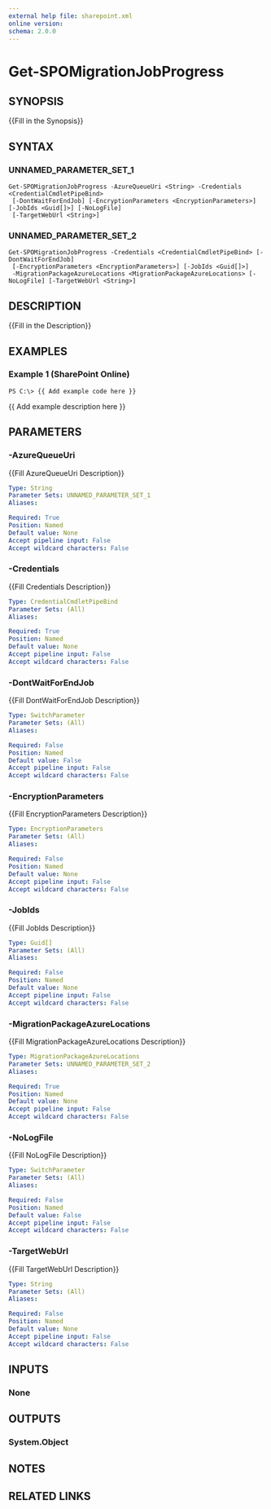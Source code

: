 ```yaml
---
external help file: sharepoint.xml
online version: 
schema: 2.0.0
---
```


# Get-SPOMigrationJobProgress

## SYNOPSIS
{{Fill in the Synopsis}}

## SYNTAX

### UNNAMED_PARAMETER_SET_1
```
Get-SPOMigrationJobProgress -AzureQueueUri <String> -Credentials <CredentialCmdletPipeBind>
 [-DontWaitForEndJob] [-EncryptionParameters <EncryptionParameters>] [-JobIds <Guid[]>] [-NoLogFile]
 [-TargetWebUrl <String>]
```

### UNNAMED_PARAMETER_SET_2
```
Get-SPOMigrationJobProgress -Credentials <CredentialCmdletPipeBind> [-DontWaitForEndJob]
 [-EncryptionParameters <EncryptionParameters>] [-JobIds <Guid[]>]
 -MigrationPackageAzureLocations <MigrationPackageAzureLocations> [-NoLogFile] [-TargetWebUrl <String>]
```

## DESCRIPTION
{{Fill in the Description}}

## EXAMPLES

### Example 1 (SharePoint Online)
```
PS C:\> {{ Add example code here }}
```

{{ Add example description here }}

## PARAMETERS

### -AzureQueueUri
{{Fill AzureQueueUri Description}}

```yaml
Type: String
Parameter Sets: UNNAMED_PARAMETER_SET_1
Aliases: 

Required: True
Position: Named
Default value: None
Accept pipeline input: False
Accept wildcard characters: False
```

### -Credentials
{{Fill Credentials Description}}

```yaml
Type: CredentialCmdletPipeBind
Parameter Sets: (All)
Aliases: 

Required: True
Position: Named
Default value: None
Accept pipeline input: False
Accept wildcard characters: False
```

### -DontWaitForEndJob
{{Fill DontWaitForEndJob Description}}

```yaml
Type: SwitchParameter
Parameter Sets: (All)
Aliases: 

Required: False
Position: Named
Default value: False
Accept pipeline input: False
Accept wildcard characters: False
```

### -EncryptionParameters
{{Fill EncryptionParameters Description}}

```yaml
Type: EncryptionParameters
Parameter Sets: (All)
Aliases: 

Required: False
Position: Named
Default value: None
Accept pipeline input: False
Accept wildcard characters: False
```

### -JobIds
{{Fill JobIds Description}}

```yaml
Type: Guid[]
Parameter Sets: (All)
Aliases: 

Required: False
Position: Named
Default value: None
Accept pipeline input: False
Accept wildcard characters: False
```

### -MigrationPackageAzureLocations
{{Fill MigrationPackageAzureLocations Description}}

```yaml
Type: MigrationPackageAzureLocations
Parameter Sets: UNNAMED_PARAMETER_SET_2
Aliases: 

Required: True
Position: Named
Default value: None
Accept pipeline input: False
Accept wildcard characters: False
```

### -NoLogFile
{{Fill NoLogFile Description}}

```yaml
Type: SwitchParameter
Parameter Sets: (All)
Aliases: 

Required: False
Position: Named
Default value: False
Accept pipeline input: False
Accept wildcard characters: False
```

### -TargetWebUrl
{{Fill TargetWebUrl Description}}

```yaml
Type: String
Parameter Sets: (All)
Aliases: 

Required: False
Position: Named
Default value: None
Accept pipeline input: False
Accept wildcard characters: False
```

## INPUTS

### None

## OUTPUTS

### System.Object

## NOTES

## RELATED LINKS

